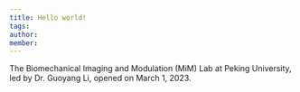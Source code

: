 ```yaml
---
title: Hello world!
tags:
author: 
member: 
---
```


The Biomechanical Imaging and Modulation (MiM) Lab at Peking University, led by Dr. Guoyang Li, opened on March 1, 2023.
